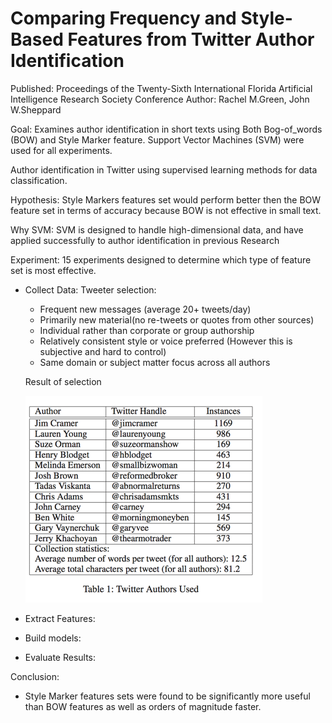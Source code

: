 # Comparing Frequency and Style-Based Features from Twitter Author Identification
Published: Proceedings of the Twenty-Sixth International Florida Artificial Intelligence Research Society Conference
Author: Rachel M.Green, John W.Sheppard

Goal:
Examines author identification  in short texts using Both Bog-of_words (BOW) and Style Marker feature. Support Vector Machines (SVM) were used for all experiments.

Author identification in Twitter using supervised learning methods for data classification.

Hypothesis: Style Markers features set would perform better then the BOW feature set in terms of accuracy because BOW is not effective in small text.

Why SVM:
SVM is designed to handle high-dimensional data, and have applied successfully to author identification in previous Research

Experiment:
15 experiments designed to determine which type of feature set is most effective.

- Collect Data:
  Tweeter selection:
    - Frequent new messages (average 20+ tweets/day)
    - Primarily new material(no re-tweets or quotes from other sources)
    - Individual rather than corporate or group authorship
    - Relatively consistent style or voice preferred (However this is subjective and hard to control)
    - Same domain or subject matter focus across all authors

  Result of selection

  ![before](assets/previous_work2-eb7a4.png)

- Extract Features:
- Build models:
- Evaluate Results:


Conclusion:
- Style Marker features sets were found to be significantly more useful than BOW features as well as orders of magnitude faster.
